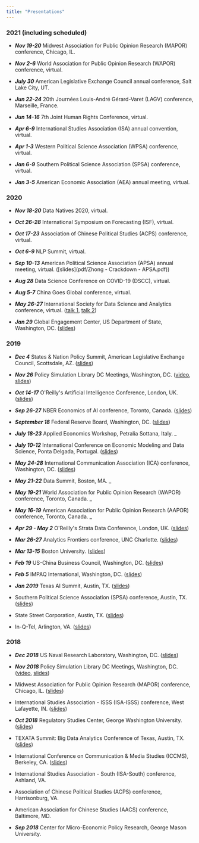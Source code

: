 ```yaml
---
title: "Presentations"
---
```



### 2021 (including scheduled)



- _**Nov 19-20**_  Midwest Association for Public Opinion Research (MAPOR) conference, Chicago, IL.


- _**Nov 2-6**_ World Association for Public Opinion Research (WAPOR) conference, virtual.


- _**July 30**_ American Legislative Exchange Council annual conference, Salt Lake City, UT.


- _**Jun 22-24**_ 20th Journ&#233;es Louis-Andr&#233; G&#233;rard-Varet (LAGV) conference, Marseille, France.


- _**Jun 14-16**_ 7th Joint Human Rights Conference, virtual.


- _**Apr 6-9**_ International Studies Association (ISA) annual convention, virtual.


- _**Apr 1-3**_ Western Political Science Association (WPSA) conference, virtual.


- _**Jan 6-9**_ Southern Political Science Association (SPSA) conference, virtual.


- _**Jan 3-5**_ American Economic Association (AEA) annual meeting, virtual.


### 2020



- _**Nov 18-20**_ Data Natives 2020, virtual.


- _**Oct 26-28**_ International Symposium on Forecasting (ISF), virtual.


- _**Oct 17-23**_ Association of Chinese Political Studies (ACPS) conference, virtual.


- _**Oct 6-9**_ NLP Summit, virtual.


- _**Sep 10-13**_ American Political Science Association (APSA) annual meeting, virtual. ([slides](pdf/Zhong - Crackdown - APSA.pdf))


- _**Aug 28**_ Data Science Conference on COVID-19 (DSCC), virtual.


- _**Aug 5-7**_ China Goes Global conference, virtual.


- _**May 26-27**_ International Society for Data Science and Analytics conference, virtual. ([talk 1](pdf/Zhong_ISDSA_Reading_China.pdf), [talk 2](pdf/Zhong_ISDSA_Predicting_Crackdowns.pdf))


- _**Jan 29**_ Global Engagement Center, US Department of State, Washington, DC. ([slides](pdf/Zhong_GEC_Tech_Demo_Slides.pdf))


### 2019


- _**Dec 4**_ States & Nation Policy Summit, American Legislative Exchange Council, Scottsdale, AZ. ([slides](pdf/value_of_propaganda_ALEC.pdf))


- _**Nov 26**_ Policy Simulation Library DC Meetings, Washington, DC.
([video](https://youtu.be/iIWh8BSgF8I?t=34),
[slides](pdf/PCI-Crackdown_PSL.pdf))


- _**Oct 14-17**_ O'Reilly's Artificial Intelligence Conference, London, UK. ([slides](pdf/policy_change_text_data_OReillyAI.pdf))


- _**Sep 26-27**_ NBER Economics of AI conference, Toronto, Canada. ([slides](pdf/Reading_China_slides_NBER.pdf))


- _**September 18**_ Federal Reserve Board, Washington, DC. ([slides](pdf/Reading_China_slides_FED.pdf))


- _**July 18-23**_ Applied Economics Workshop, Petralia Sottana, Italy. _


- _**July 10-12**_ International Conference on Economic Modeling and Data Science, Ponta Delgada, Portugal. ([slides](pdf/Reading_China_slides_EcoMod.pdf))


- _**May 24-28**_ International Communication Association (ICA) conference, Washington, DC. ([slides](pdf/Reading_China_slides_ICA.pdf))


- _**May 21-22**_ Data Summit, Boston, MA. _


- _**May 19-21**_ World Association for Public Opinion Research (WAPOR) conference, Toronto, Canada. _


- _**May 16-19**_ American Association for Public Opinion Research (AAPOR) conference, Toronto, Canada. _


- _**Apr 29 - May 2**_ O'Reilly's Strata Data Conference, London, UK. ([slides](pdf/Reading_China_slides_Strata.pdf))


- _**Mar 26-27**_ Analytics Frontiers conference, UNC Charlotte. ([slides](pdf/Reading_China_slides_Analytics_Frontiers.pdf))


- _**Mar 13-15**_ Boston University. ([slides](pdf/Reading_China_slides_BU.pdf))


- _**Feb 19**_ US-China Business Council, Washington, DC. ([slides](pdf/2019.02.19_Reading_China_slides_USCBC.pdf))


- _**Feb 5**_ IMPAQ International, Washington, DC. ([slides](pdf/Reading_China_slides_IMPAQ.pdf))


- _**Jan 2019**_ Texas AI Summit, Austin, TX. ([slides](pdf/Reading_China_slides_TAIS.pdf))

- Southern Political Science Association (SPSA) conference, Austin, TX. ([slides](pdf/Reading_China_slides_SPSA.pdf))

- State Street Corporation, Austin, TX. ([slides](pdf/Reading_China_slides_State_Street.pdf))

- In-Q-Tel, Arlington, VA. ([slides](pdf/Reading_China_slides_IQT.pdf))


### 2018


- _**Dec 2018**_ US Naval Research Laboratory, Washington, DC. ([slides](pdf/Reading_China_slides_NRL.pdf))


- _**Nov 2018**_ Policy Simulation Library DC Meetings, Washington, DC.
([video](https://youtu.be/Gh9AZmOivQs?t=1700),
[slides](pdf/Reading_China_slides_AEI.pdf))

- Midwest Association for Public Opinion Research (MAPOR) conference, Chicago, IL. ([slides](pdf/Reading_China_slides_MAPOR.pdf))

- International Studies Association - ISSS (ISA-ISSS) conference, West Lafayette, IN. ([slides](pdf/Reading_China_slides_ISA-ISSS.pdf))


- _**Oct 2018**_ Regulatory Studies Center, George Washington University. ([slides](pdf/Reading_China_slides_GWU.pdf))

- TEXATA Summit: Big Data Analytics Conference of Texas, Austin, TX. ([slides](pdf/Reading_China_slides_TEXATA.pdf))

- International Conference on Communication & Media Studies (ICCMS), Berkeley, CA. ([slides](pdf/Reading_China_slides_ICCMS.pdf))

- International Studies Association - South (ISA-South) conference, Ashland, VA.

- Association of Chinese Political Studies (ACPS) conference, Harrisonburg, VA.

- American Association for Chinese Studies (AACS) conference, Baltimore, MD.


- _**Sep 2018**_ Center for Micro-Economic Policy Research, George Mason University.